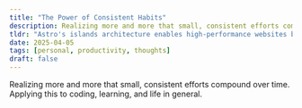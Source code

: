 ```yaml
---
title: "The Power of Consistent Habits"
description: Realizing more and more that small, consistent efforts compound over time. Applying this to coding and life.
tldr: "Astro's islands architecture enables high-performance websites by shipping minimal JavaScript. Components load only when needed, resulting in faster initial page loads and a smoother user experience while maintaining modern development practices."
date: 2025-04-05
tags: [personal, productivity, thoughts]
draft: false
---
```


Realizing more and more that small, consistent efforts compound over time.
Applying this to coding, learning, and life in general.